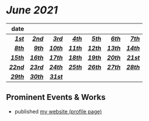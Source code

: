# *June 2021*
|**date**|||||||
|---:|---:|---:|---:|---:|---:|---:|
[***1st***](./1st.md)|[***2nd***](./2nd.md)|[***3rd***](./3rd.md)|[***4th***](./4th.md)|[***5th***](./5th.md)|[***6th***](./6th.md)|[***7th***](./7th.md)|
[***8th***](./8th.md)|[***9th***](./9th.md)|[***10th***](./10th.md)|[***11th***](./11th.md)|[***12th***](./12th.md)|[***13th***](./13th.md)|[***14th***](./14th.md)|
[***15th***](./15th.md)|[***16th***](./16th.md)|[***17th***](./17th.md)|[***18th***](./18th.md)|[***19th***](./19th.md)|[***20th***](./20th.md)|[***21st***](./21st.md)|
[***22nd***](./22nd.md)|[***23rd***](./23rd.md)|[***24th***](./24th.md)|[***25th***](./25th.md)|[***26th***](./26th.md)|[***27th***](./27th.md)|[***28th***](./28th.md)|
[***29th***](./29th.md)|[***30th***](./30th.md)|[***31st***](./31st.md)|

## Prominent Events & Works
- published [my website (profile page)](https://otsukotsu.github.io/OtsuKotsuIO/)
